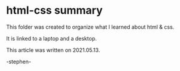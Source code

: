 # html-css summary

This folder was created to organize what I learned about html & css.

It is linked to a laptop and a desktop.

This article was written on 2021.05.13.

-stephen-
